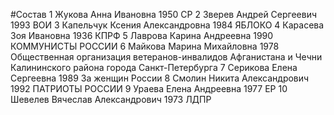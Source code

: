 #Состав
1 Жукова Анна Ивановна 1950 СР
2 Зверев Андрей Сергеевич 1993 ВОИ
3 Капельчук Ксения Александровна 1984 ЯБЛОКО
4 Карасева Зоя Ивановна 1936 КПРФ
5 Лаврова Карина Андреевна 1990 КОММУНИСТЫ РОССИИ
6 Майкова Марина Михайловна 1978 Общественная организация ветеранов-инвалидов Афганистана и Чечни Калининского района города Санкт-Петербурга
7 Серикова Елена Сергеевна 1989 За женщин России
8 Смолин Никита Александрович 1992 ПАТРИОТЫ РОССИИ
9 Ураева Елена Андреевна 1977 ЕР
10 Шевелев Вячеслав Александрович 1973 ЛДПР
